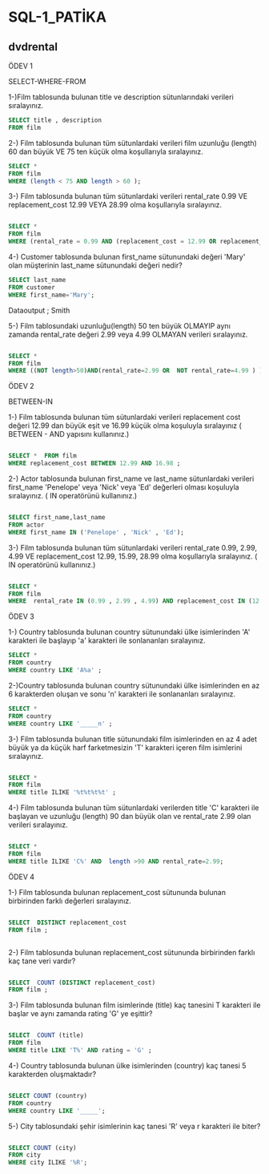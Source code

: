 # SQL-1_PATİKA

## dvdrental


ÖDEV 1 

SELECT-WHERE-FROM

1-)Film tablosunda bulunan title ve description sütunlarındaki verileri sıralayınız.



```SQL
SELECT title , description
FROM film
```
2-) Film tablosunda bulunan tüm sütunlardaki verileri film uzunluğu (length) 60 dan büyük VE 75 ten küçük olma koşullarıyla sıralayınız.


```SQL
SELECT *
FROM film
WHERE (length < 75 AND length > 60 );
```

3-) Film tablosunda bulunan tüm sütunlardaki verileri rental_rate 0.99 VE replacement_cost 12.99 VEYA 28.99 olma koşullarıyla sıralayınız.

```SQL

SELECT *
FROM film
WHERE (rental_rate = 0.99 AND (replacement_cost = 12.99 OR replacement_cost = 28.99) );

```
4-) Customer tablosunda bulunan first_name sütunundaki değeri 'Mary' olan müşterinin last_name sütunundaki değeri nedir?

```SQL
SELECT last_name
FROM customer
WHERE first_name='Mary';
```
Dataoutput ; Smith 



5-) Film tablosundaki uzunluğu(length) 50 ten büyük OLMAYIP aynı zamanda rental_rate değeri 2.99 veya 4.99 OLMAYAN verileri sıralayınız.

```SQL

SELECT *
FROM film
WHERE ((NOT length>50)AND(rental_rate=2.99 OR  NOT rental_rate=4.99 ) );

```
ÖDEV 2 

BETWEEN-IN 

1-) Film tablosunda bulunan tüm sütunlardaki verileri replacement cost değeri 12.99 dan büyük eşit ve 16.99 küçük olma koşuluyla sıralayınız ( BETWEEN - AND yapısını kullanınız.)

```SQL

SELECT *  FROM film
WHERE replacement_cost BETWEEN 12.99 AND 16.98 ;

```
2-) Actor tablosunda bulunan first_name ve last_name sütunlardaki verileri first_name 'Penelope' veya 'Nick' veya 'Ed' değerleri olması koşuluyla sıralayınız. ( IN operatörünü kullanınız.)

```SQL

SELECT first_name,last_name
FROM actor 
WHERE first_name IN ('Penelope' , 'Nick' , 'Ed');

```

3-) Film tablosunda bulunan tüm sütunlardaki verileri rental_rate 0.99, 2.99, 4.99 VE replacement_cost 12.99, 15.99, 28.99 olma koşullarıyla sıralayınız. ( IN operatörünü kullanınız.)

```SQL

SELECT *
FROM film 
WHERE  rental_rate IN (0.99 , 2.99 , 4.99) AND replacement_cost IN (12.99 , 15.99 , 28.99  );

```

ÖDEV 3 

1-) Country tablosunda bulunan country sütunundaki ülke isimlerinden 'A' karakteri ile başlayıp 'a' karakteri ile sonlananları sıralayınız.

```SQL
SELECT *
FROM country
WHERE country LIKE 'A%a' ;

```
2-)Country tablosunda bulunan country sütunundaki ülke isimlerinden en az 6 karakterden oluşan ve sonu 'n' karakteri ile sonlananları sıralayınız.

```SQL
SELECT *
FROM country
WHERE country LIKE '_____n' ;

```
3-) Film tablosunda bulunan title sütunundaki film isimlerinden en az 4 adet büyük ya da küçük harf farketmesizin 'T' karakteri içeren film isimlerini sıralayınız.

```SQL

SELECT *
FROM film
WHERE title ILIKE '%t%t%t%t' ;

```

4-) Film tablosunda bulunan tüm sütunlardaki verilerden title 'C' karakteri ile başlayan ve uzunluğu (length) 90 dan büyük olan ve rental_rate 2.99 olan verileri sıralayınız.

```SQL

SELECT *
FROM film
WHERE title ILIKE 'C%' AND 	length >90 AND rental_rate=2.99;


```


ÖDEV 4 

1-) Film tablosunda bulunan replacement_cost sütununda bulunan birbirinden farklı değerleri sıralayınız.


```SQL

SELECT  DISTINCT replacement_cost
FROM film ;



```

2-) Film tablosunda bulunan replacement_cost sütununda birbirinden farklı kaç tane veri vardır?


```SQL

SELECT  COUNT (DISTINCT replacement_cost)
FROM film ;


```

3-) Film tablosunda bulunan film isimlerinde (title) kaç tanesini T karakteri ile başlar ve aynı zamanda rating 'G' ye eşittir?

```SQL

SELECT  COUNT (title)
FROM film 
WHERE title LIKE 'T%' AND rating = 'G' ;


``` 

4-) Country tablosunda bulunan ülke isimlerinden (country) kaç tanesi 5 karakterden oluşmaktadır?


```SQL

SELECT COUNT (country)
FROM country 
WHERE country LIKE '_____';


``` 


5-) City tablosundaki şehir isimlerinin kaç tanesi 'R' veya r karakteri ile biter?


```SQL

SELECT COUNT (city)
FROM city 
WHERE city ILIKE '%R';

```

